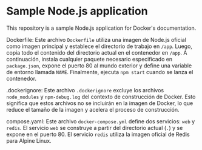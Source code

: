 # Sample Node.js application

This repository is a sample Node.js application for Docker's documentation.

Dockerfile:
Este archivo `Dockerfile` utiliza una imagen de Node.js oficial como imagen principal y establece el directorio de trabajo en `/app`. Luego, copia todo el contenido del directorio actual en el contenedor en `/app`. A continuación, instala cualquier paquete necesario especificado en `package.json`, expone el puerto 80 al mundo exterior y define una variable de entorno llamada `NAME`. Finalmente, ejecuta `npm start` cuando se lanza el contenedor.


.dockerignore:
Este archivo `.dockerignore` excluye los archivos `node_modules` y `npm-debug.log` del contexto de construcción de Docker. Esto significa que estos archivos no se incluirán en la imagen de Docker, lo que reduce el tamaño de la imagen y acelera el proceso de construcción.


compose.yaml:
Este archivo `docker-compose.yml` define dos servicios: `web` y `redis`. El servicio `web` se construye a partir del directorio actual (`.`) y se expone en el puerto 80. El servicio `redis` utiliza la imagen oficial de Redis para Alpine Linux.